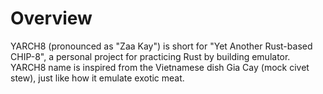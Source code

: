 # Overview
YARCH8 (pronounced as "Zaa Kay") is short for "Yet Another Rust-based CHIP-8", a personal project for practicing Rust by building emulator. YARCH8 name is inspired from the Vietnamese dish Gia Cay (mock civet stew), just like how it emulate exotic meat.
